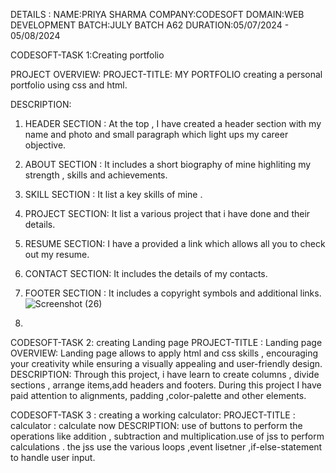 DETAILS :
NAME:PRIYA SHARMA
COMPANY:CODESOFT
DOMAIN:WEB DEVELOPMENT
BATCH:JULY BATCH A62
DURATION:05/07/2024 - 05/08/2024

CODESOFT-TASK 1:Creating portfolio

PROJECT OVERVIEW:
PROJECT-TITLE: MY PORTFOLIO
creating a personal portfolio using css and html.

DESCRIPTION:
1. HEADER SECTION : At the top , I have created a header section with my name and photo and small paragraph which light ups my career objective.
2. ABOUT SECTION : It includes a short biography of mine highliting my strength , skills and achievements.
3. SKILL SECTION : It list a key skills of mine .
4. PROJECT SECTION: It list a various project that i have done and their details.
5. RESUME SECTION: I have a provided a link which allows all you to check out my resume.
6. CONTACT SECTION: It includes the details of my contacts.
7. FOOTER SECTION :  It includes a copyright symbols and additional links.![Screenshot (26)](https://github.com/user-attachments/assets/ef59266f-b48e-43d3-9b7b-f91db3d5abae)

8. 
 

CODESOFT-TASK 2:  creating Landing page
PROJECT-TITLE : Landing page 
OVERVIEW:
Landing page allows to apply html and css skills , encouraging your creativity while ensuring a visually appealing and user-friendly design.
DESCRIPTION:
Through this project, i have learn to create columns , divide sections , arrange items,add headers and footers. During this project I have paid attention to alignments, padding ,color-palette and other elements.

CODESOFT-TASK 3 : creating a working calculator:
PROJECT-TITLE : calculator : calculate now 
DESCRIPTION: use of buttons to perform the operations like addition , subtraction and multiplication.use of jss to perform calculations . the jss use the various loops ,event lisetner ,if-else-statement to handle user input.
